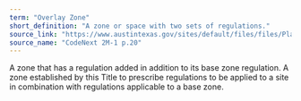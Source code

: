 ```yaml
---
term: "Overlay Zone"
short_definition: "A zone or space with two sets of regulations."
source_link: "https://www.austintexas.gov/sites/default/files/files/Planning/CodeNEXT/ALDC_PRD_23_LandDevelopmentCode_Combined_2017_0130_web.pdf"
source_name: "CodeNext 2M-1 p.20"
---
```

A zone that has a regulation added in addition to its base zone regulation.
A zone established by this Title to prescribe regulations to be applied to a site in combination with regulations applicable to a base zone.
